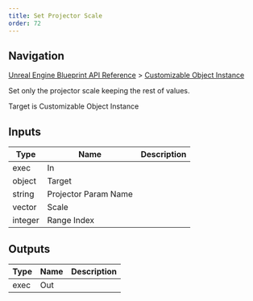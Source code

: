 ```yaml
---
title: Set Projector Scale
order: 72
---
```

## Navigation

[Unreal Engine Blueprint API Reference](https://dev.epicgames.com/documentation/en-us/unreal-engine/BlueprintAPI) > [Customizable Object Instance](https://dev.epicgames.com/documentation/en-us/unreal-engine/BlueprintAPI/CustomizableObjectInstance)

Set only the projector scale keeping the rest of values.

Target is Customizable Object Instance

## Inputs

| Type | Name | Description |
| --- | --- | --- |
| exec | In |  |
| object | Target |  |
| string | Projector Param Name |  |
| vector | Scale |  |
| integer | Range Index |  |

## Outputs

| Type | Name | Description |
| --- | --- | --- |
| exec | Out |  |
